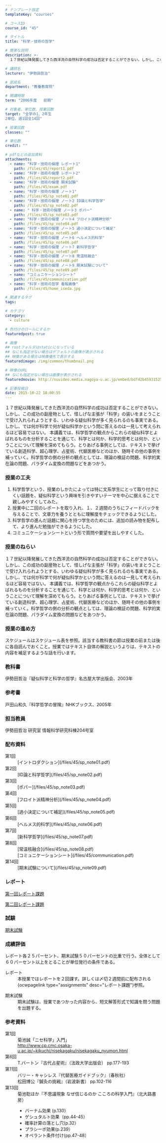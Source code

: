 ```yaml
---
# テンプレート指定
templateKey: "courses"

# コースID
course_id: "45"

# タイトル
title: "科学・技術の哲学"

# 簡単な説明
description: >-
  １７世紀以降発展してきた西洋流の自然科学の成功は否定することができない。しかし、この成功の副産物として、怪しげな主張が「科学」の装いをまとうことで受け入れられようとする、いわゆる疑似科学が多く見られる...

# 講師名
lecturer: "伊勢田哲治"

# 部局名
department: "教養教育院"

# 開講時限
term: "2006年度	前期"

# 対象者、単位数、授業回数
target: "全学の1、2年生
2単位、週1回全14回"

# 授業回数
classes: ""

# 単位数
credit: ""

# pdfなどの追加資料
attachments: 
  - name: "科学・技術の倫理 レポート1" 
    path: /files/45/report1.pdf
  - name: "科学・技術の倫理 レポート2" 
    path: /files/45/report2.pdf
  - name: "科学・技術の倫理 期末試験" 
    path: /files/45/exam.pdf
  - name: "科学・技術の倫理 ノート1" 
    path: /files/45/sp_note01.pdf
  - name: "科学・技術の倫理 ノート2 ID論と科学哲学" 
    path: /files/45/sp_note02.pdf
  - name: " 科学・技術の倫理 ノート3 ポパー" 
    path: /files/45/sp_note03.pdf
  - name: "科学・技術の倫理 ノート4 フロイト派精神分析" 
    path: /files/45/sp_note04.pdf
  - name: "科学・技術の倫理 ノート5 過小決定について補足" 
    path: /files/45/sp_note05.pdf
  - name: "科学・技術の倫理 ノート6 ヘルメス的科学" 
    path: /files/45/sp_note06.pdf
  - name: "科学・技術の倫理 ノート7 新科学哲学" 
    path: /files/45/sp_note07.pdf
  - name: "科学・技術の倫理 ノート8 常温核融合" 
    path: /files/45/sp_note08.pdf
  - name: "科学・技術の倫理 ノート9 期末試験について" 
    path: /files/45/sp_note09.pdf
  - name: "コミュニケーションシート" 
    path: /files/45/communication.pdf
  - name: "科学・技術の哲学 看板画像" 
    path: /files/45/home_iseda.jpg

# 関連するタグ
tags:

# カテゴリ
category:
  - culture

# 色付けのロールにするか
featuredpost: true

# 画像
## rootフォルダはstaticになっている
## なにも指定がない場合はデフォルトの画像が表示される
## 映像がある場合は映像優先で表示する
featuredimage: /img/common/thumbnail.png

# 映像のURL
## なにも指定がない場合は画像が表示される
featuredmovie: http://nuvideo.media.nagoya-u.ac.jp/embed/bdf42b4593152574eba5d234b1f5b8fac4fd7c29

# 記事投稿日
date: 2015-10-22 18:00:55
---
```


１７世紀以降発展してきた西洋流の自然科学の成功は否定することができない。しかし、この成功の副産物として、怪しげな主張が「科学」の装いをまとうことで受け入れられようとする、いわゆる疑似科学が多く見られるのも事実である。しかし、では何が科学で何が疑似科学かという問に答えるのは一見して考えられるほど容易ではない。
本講義では、科学哲学の観点からこれらの疑似科学とよばれるものを分析することを通じて、科学とは何か、科学的思考とは何か、ということについて理解を深めてもらう。とりあげる事例としては、テキストで挙げている創造科学、超心理学、占星術、代替医療などのほか、随時その他の事例を補っていく。科学哲学の側の分析の観点としては、理論の検証の問題、科学的実在論の問題、パラダイム変換の問題などをあつかう。

### 授業の工夫

1. 科学哲学という、授業のしかたによっては特に文系学生にとって取り付きにくい話題を、疑似科学という興味を引きやすいテーマを中心に据えることで親しみやすくしてみた。
2. 授業中に二回のレポートを取り入れ、１、２週間のうちにフィードバックを与えることで、文章力を養うとともに理解度をチェックできるようにした。
3. 科学哲学の進んだ話題に関心を持つ学生のためには、追加の読み物を配布して、より進んだ勉強ができるようにした。
4. コミュニケーションシートという形で質問や要望を出しやすくした。



### 授業のねらい

１７世紀以降発展してきた西洋流の自然科学の成功は否定することができない。しかし、この成功の副産物として、怪しげな主張が「科学」の装いをまとうことで受け入れられようとする、いわゆる疑似科学が多く見られるのも事実である。しかし、では何が科学で何が疑似科学かという問に答えるのは一見して考えられるほど容易ではない。
本講義では、科学哲学の観点からこれらの疑似科学とよばれるものを分析することを通じて、科学とは何か、科学的思考とは何か、ということについて理解を深めてもらう。とりあげる事例としては、テキストで挙げている創造科学、超心理学、占星術、代替医療などのほか、随時その他の事例を補っていく。科学哲学の側の分析の観点としては、理論の検証の問題、科学的実在論の問題、パラダイム変換の問題などをあつかう。

### 授業の進め方

スケジュールはスケジュール表を参照。該当する教科書の節は授業の前または後に各自読んでおくこと。授業ではテキスト自体の解説というよりは、テキストの内容を補足するような話を行います。

### 教科書

伊勢田哲治『疑似科学と科学の哲学』名古屋大学出版会、2003年


### 参考書

戸田山和久『科学哲学の冒険』NHKブックス、2005年

### 担当教員

伊勢田哲治
研究室 情報科学研究科棟204号室



### 配布資料

<dl>
<dt>
第1回

<dd>
[イントロダクション](/files/45/sp_note01.pdf) 
</dd>
</dt>

<dt>
第2回

<dd>
[ID論と科学哲学](/files/45/sp_note02.pdf) 
</dd>
</dt>

<dt>
第3回

<dd>
[ポパー](/files/45/sp_note03.pdf) 
</dd>
</dt>

<dt>
第4回

<dd>
[フロイト派精神分析](/files/45/sp_note04.pdf) 
</dd>
</dt>

<dt>
第5回

<dd>
[過小決定について補足](/files/45/sp_note05.pdf) 
</dd>
</dt>

<dt>
第6回

<dd>
[ヘルメス的科学](/files/45/sp_note06.pdf) 
</dd>
</dt>

<dt>
第7回

<dd>
[新科学哲学](/files/45/sp_note07.pdf) 
</dd>
</dt>

<dt>
第8回

<dd>
[常温核融合](/files/45/sp_note08.pdf) 
</dd>

<dd>
[コミュニケーションシート](/files/45/communication.pdf) 
</dd>
</dt>

<dt>
第14回

<dd>
[期末試験について](/files/45/sp_note09.pdf) 
</dd>
</dt>
</dl>

### レポート

[第一回レポート課題](/files/45/report1.pdf) 

[第二回レポート課題](/files/45/report2.pdf) 

### 試験

[期末試験](/files/45/exam.pdf) 

### 成績評価

レポート各２５パーセント、期末試験５０パーセントの比重で行う。全体として６０パーセント以上をとることが単位発行の条件である。

<dl>
<dt>
レポート
</dt>

<dd>
本授業ではレポートを２回課す。詳しくは〆切２週間前に配布される{ocwpagelink type="assignments" desc="レポート課題"}参照。
</dd>
</dl>

<dl>
<dt>
期末試験
</dt>

<dd>
期末試験は、授業であつかった内容から、短文解答形式で知識を問う問題を出題する。
</dd>
</dl>

### 参考資料

<dl>
<dt>
第1回

<dd>
菊池誠「ニセ科学」入門」<br /> <a href="http://www.cp.cmc.osaka-u.ac.jp/~kikuchi/nisekagaku/nisekagaku_nyumon.html"> http://www.cp.cmc.osaka-u.ac.jp/~kikuchi/nisekagaku/nisekagaku_nyumon.html </a>

<dd>
</dd></dt>

<dt>
第6回

<dd>
T.バートン『古代占星術』（法政大学出版会） pp.177-193
</dd>
</dt>

<dt>
第11回

<dd>
バリー・キャシレス『代替医療ガイドブック』（春秋社）
</dd>

<dd>
松田博公『鍼灸の挑戦』（岩波新書） pp.102-116
</dd>
</dt>

<dt>
第13回

<dd>
菊池聡ほか『不思議現象 なぜ信じるのか こころの科学入門』（北大路書房）<br />

<ul>
<li>
バーナム効果 (p.130）<br /> <li>
ゲシュタルト効果（pp.44-45）<br /> <li>
確率計算の落とし穴(p.32）<br /> <li>
プラシーボ効果(p.239）<br /> <li>
オペラント条件付け(pp.47-48）</ul></dd>